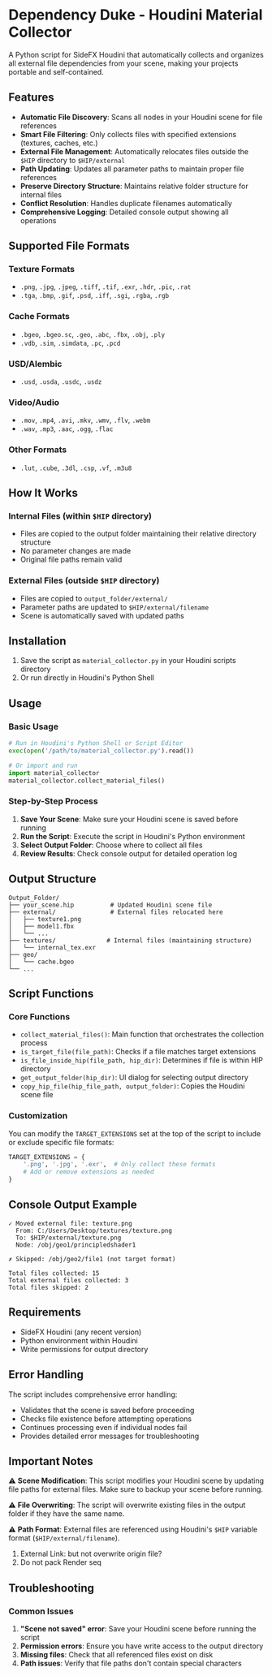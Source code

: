 # Dependency Duke - Houdini Material Collector

A Python script for SideFX Houdini that automatically collects and organizes all external file dependencies from your scene, making your projects portable and self-contained.

## Features

- **Automatic File Discovery**: Scans all nodes in your Houdini scene for file references
- **Smart File Filtering**: Only collects files with specified extensions (textures, caches, etc.)
- **External File Management**: Automatically relocates files outside the `$HIP` directory to `$HIP/external`
- **Path Updating**: Updates all parameter paths to maintain proper file references
- **Preserve Directory Structure**: Maintains relative folder structure for internal files
- **Conflict Resolution**: Handles duplicate filenames automatically
- **Comprehensive Logging**: Detailed console output showing all operations

## Supported File Formats

### Texture Formats
- `.png`, `.jpg`, `.jpeg`, `.tiff`, `.tif`, `.exr`, `.hdr`, `.pic`, `.rat`
- `.tga`, `.bmp`, `.gif`, `.psd`, `.iff`, `.sgi`, `.rgba`, `.rgb`

### Cache Formats
- `.bgeo`, `.bgeo.sc`, `.geo`, `.abc`, `.fbx`, `.obj`, `.ply`
- `.vdb`, `.sim`, `.simdata`, `.pc`, `.pcd`

### USD/Alembic
- `.usd`, `.usda`, `.usdc`, `.usdz`

### Video/Audio
- `.mov`, `.mp4`, `.avi`, `.mkv`, `.wmv`, `.flv`, `.webm`
- `.wav`, `.mp3`, `.aac`, `.ogg`, `.flac`

### Other Formats
- `.lut`, `.cube`, `.3dl`, `.csp`, `.vf`, `.m3u8`

## How It Works

### Internal Files (within `$HIP` directory)
- Files are copied to the output folder maintaining their relative directory structure
- No parameter changes are made
- Original file paths remain valid

### External Files (outside `$HIP` directory)
- Files are copied to `output_folder/external/`
- Parameter paths are updated to `$HIP/external/filename`
- Scene is automatically saved with updated paths

## Installation

1. Save the script as `material_collector.py` in your Houdini scripts directory
2. Or run directly in Houdini's Python Shell

## Usage

### Basic Usage

```python
# Run in Houdini's Python Shell or Script Editor
exec(open('/path/to/material_collector.py').read())

# Or import and run
import material_collector
material_collector.collect_material_files()
```

### Step-by-Step Process

1. **Save Your Scene**: Make sure your Houdini scene is saved before running
2. **Run the Script**: Execute the script in Houdini's Python environment
3. **Select Output Folder**: Choose where to collect all files
4. **Review Results**: Check console output for detailed operation log

## Output Structure

```
Output_Folder/
├── your_scene.hip          # Updated Houdini scene file
├── external/               # External files relocated here
│   ├── texture1.png
│   ├── model1.fbx
│   └── ...
├── textures/              # Internal files (maintaining structure)
│   └── internal_tex.exr
├── geo/
│   └── cache.bgeo
└── ...
```

## Script Functions

### Core Functions
- `collect_material_files()`: Main function that orchestrates the collection process
- `is_target_file(file_path)`: Checks if a file matches target extensions
- `is_file_inside_hip(file_path, hip_dir)`: Determines if file is within HIP directory
- `get_output_folder(hip_dir)`: UI dialog for selecting output directory
- `copy_hip_file(hip_file_path, output_folder)`: Copies the Houdini scene file

### Customization
You can modify the `TARGET_EXTENSIONS` set at the top of the script to include or exclude specific file formats:

```python
TARGET_EXTENSIONS = {
    '.png', '.jpg', '.exr',  # Only collect these formats
    # Add or remove extensions as needed
}
```

## Console Output Example

```
✓ Moved external file: texture.png
  From: C:/Users/Desktop/textures/texture.png
  To: $HIP/external/texture.png
  Node: /obj/geo1/principledshader1

✗ Skipped: /obj/geo2/file1 (not target format)

Total files collected: 15
Total external files collected: 3
Total files skipped: 2
```

## Requirements

- SideFX Houdini (any recent version)
- Python environment within Houdini
- Write permissions for output directory

## Error Handling

The script includes comprehensive error handling:
- Validates that the scene is saved before proceeding
- Checks file existence before attempting operations
- Continues processing even if individual nodes fail
- Provides detailed error messages for troubleshooting

## Important Notes

⚠️ **Scene Modification**: This script modifies your Houdini scene by updating file paths for external files. Make sure to backup your scene before running.

⚠️ **File Overwriting**: The script will overwrite existing files in the output folder if they have the same name.

⚠️ **Path Format**: External files are referenced using Houdini's `$HIP` variable format (`$HIP/external/filename`).

1. External Link: but not overwrite origin file?
1. Do not pack Render seq

## Troubleshooting

### Common Issues

1. **"Scene not saved" error**: Save your Houdini scene before running the script
2. **Permission errors**: Ensure you have write access to the output directory
3. **Missing files**: Check that all referenced files exist on disk
4. **Path issues**: Verify that file paths don't contain special characters